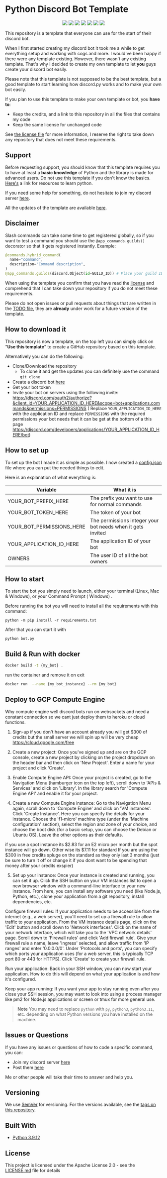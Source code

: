 # Python Discord Bot Template

<p align="center">
  <a href="https://discord.gg/mTBrXyWxAF"><img src="https://img.shields.io/discord/739934735387721768?logo=discord"></a>
  <a href="https://github.com/kkrypt0nn/Python-Discord-Bot-Template/releases"><img src="https://img.shields.io/github/v/release/kkrypt0nn/Python-Discord-Bot-Template"></a>
  <a href="https://github.com/kkrypt0nn/Python-Discord-Bot-Template/commits/main"><img src="https://img.shields.io/github/last-commit/kkrypt0nn/Python-Discord-Bot-Template"></a>
  <a href="https://github.com/kkrypt0nn/Python-Discord-Bot-Template/blob/main/LICENSE.md"><img src="https://img.shields.io/github/license/kkrypt0nn/Python-Discord-Bot-Template"></a>
  <a href="https://github.com/kkrypt0nn/Python-Discord-Bot-Template"><img src="https://img.shields.io/github/languages/code-size/kkrypt0nn/Python-Discord-Bot-Template"></a>
  <a href="https://conventionalcommits.org/en/v1.0.0/"><img src="https://img.shields.io/badge/Conventional%20Commits-1.0.0-%23FE5196?logo=conventionalcommits&logoColor=white"></a>
  <a href="https://github.com/psf/black"><img src="https://img.shields.io/badge/code%20style-black-000000.svg"></a>
</p>

This repository is a template that everyone can use for the start of their discord bot.

When I first started creating my discord bot it took me a while to get everything setup and working with cogs and more.
I would've been happy if there were any template existing. However, there wasn't any existing template. That's why I
decided to create my own template to let <b>you</b> guys create your discord bot easily.

Please note that this template is not supposed to be the best template, but a good template to start learning how
discord.py works and to make your own bot easily.

If you plan to use this template to make your own template or bot, you **have to**:

- Keep the credits, and a link to this repository in all the files that contains my code
- Keep the same license for unchanged code

See [the license file](https://github.com/kkrypt0nn/Python-Discord-Bot-Template/blob/master/LICENSE.md) for more
information, I reserve the right to take down any repository that does not meet these requirements.

## Support

Before requesting support, you should know that this template requires you to have at least a **basic knowledge** of
Python and the library is made for advanced users. Do not use this template if you don't know the
basics. [Here's](https://pythondiscord.com/pages/resources) a link for resources to learn python.

If you need some help for something, do not hesitate to join my discord server [here](https://discord.gg/mTBrXyWxAF).

All the updates of the template are available [here](UPDATES.md).

## Disclaimer

Slash commands can take some time to get registered globally, so if you want to test a command you should use
the `@app_commands.guilds()` decorator so that it gets registered instantly. Example:

```py
@commands.hybrid_command(
  name="command",
  description="Command description",
)
@app_commands.guilds(discord.Object(id=GUILD_ID)) # Place your guild ID here
```

When using the template you confirm that you have read the [license](LICENSE.md) and comprehend that I can take down
your repository if you do not meet these requirements.

Please do not open issues or pull requests about things that are written in the [TODO file](TODO.md), they are **already** under work for a future version of the template.

## How to download it

This repository is now a template, on the top left you can simply click on "**Use this template**" to create a GitHub
repository based on this template.

Alternatively you can do the following:

* Clone/Download the repository
    * To clone it and get the updates you can definitely use the command
      `git clone`
* Create a discord bot [here](https://discord.com/developers/applications)
* Get your bot token
* Invite your bot on servers using the following invite:
  https://discord.com/oauth2/authorize?&client_id=YOUR_APPLICATION_ID_HERE&scope=bot+applications.commands&permissions=PERMISSIONS (
  Replace `YOUR_APPLICATION_ID_HERE` with the application ID and replace `PERMISSIONS` with the required permissions
  your bot needs that it can be get at the bottom of a this
  page https://discord.com/developers/applications/YOUR_APPLICATION_ID_HERE/bot)

## How to set up

To set up the bot I made it as simple as possible. I now created a [config.json](config.json) file where you can put the
needed things to edit.

Here is an explanation of what everything is:

| Variable                  | What it is                                                            |
| ------------------------- | ----------------------------------------------------------------------|
| YOUR_BOT_PREFIX_HERE      | The prefix you want to use for normal commands                        |
| YOUR_BOT_TOKEN_HERE       | The token of your bot                                                 |
| YOUR_BOT_PERMISSIONS_HERE | The permissions integer your bot needs when it gets invited           |
| YOUR_APPLICATION_ID_HERE  | The application ID of your bot                                        |
| OWNERS                    | The user ID of all the bot owners                                     |


## How to start

To start the bot you simply need to launch, either your terminal (Linux, Mac & Windows), or your Command Prompt (
Windows)
.

Before running the bot you will need to install all the requirements with this command:

```
python -m pip install -r requirements.txt
```

After that you can start it with

```
python bot.py
```

## Build & Run with docker

```sh
docker build -t {my_bot} .
```

run the container and remove it on exit
```sh 
docker run  --name {my_bot_instance} --rm {my_bot}
```

## Deploy to GCP Compute Engine
Why compute engine well discord bots run on websockets and need a constant connection so we cant just deploy them to heroku or cloud functions.

1) Sign-up if you don't have an account already you will get $300 of credits but the small server we will spin up will be very cheap 
https://cloud.google.com/free

2) Create a new project: Once you've signed up and are on the GCP console, create a new project by clicking on the project dropdown on the header bar and then click on 'New Project'. Enter a name for your project and click 'Create'.

3) Enable Compute Engine API: Once your project is created, go to the Navigation Menu (hamburger icon on the top left), scroll down to 'APIs & Services' and click on 'Library'. In the library search for 'Compute Engine API' and enable it for your project.

4) Create a new Compute Engine instance: Go to the Navigation Menu again, scroll down to 'Compute Engine' and click on 'VM instances'. Click 'Create Instance'. Here you can specify the details for your instance. Choose the 'f1-micro' machine type (under the 'Machine configuration' section), select the region and zone of your choice, and choose the boot disk (for a basic setup, you can choose the Debian or Ubuntu OS). Leave the other options as their defaults.

if you use a spot instance its $2.83 for an E2 micro per month but the spot instance will go down.
Other wise its $7.11 for standard If you are using the $300 in free credits spluge on the standard as they only last 3 months (just be sure to turn it off or change it if you dont want to be spending that money after your credits exspier)


5) Set up your instance: Once your instance is created and running, you can set it up. Click the SSH button on your VM instances list to open a new browser window with a command-line interface to your new instance. From here, you can install any software you need (like Node.js, Python, etc.), clone your application from a git repository, install dependencies, etc.

Configure firewall rules: If your application needs to be accessible from the internet (e.g., a web server), you'll need to set up a firewall rule to allow traffic to your application. From the VM instance details page, click on the 'Edit' button and scroll down to 'Network interfaces'. Click on the name of your network interface, which will take you to the 'VPC network details' page. Scroll down to 'Firewall rules' and click 'Add firewall rule'. Give your firewall rule a name, leave 'Ingress' selected, and allow traffic from 'IP ranges' and enter '0.0.0.0/0'. Under 'Protocols and ports', you can specify which ports your application uses (for a web server, this is typically TCP port 80 or 443 for HTTPS). Click 'Create' to create your firewall rule.

Run your application: Back in your SSH window, you can now start your application. How to do this will depend on what your application is and how it's configured.

Keep your app running: If you want your app to stay running even after you close your SSH session, you may want to look into using a process manager like pm2 for Node.js applications or screen or tmux for more general use.


> **Note** You may need to replace `python` with `py`, `python3`, `python3.11`, etc. depending on what Python versions you have installed on the machine.

## Issues or Questions

If you have any issues or questions of how to code a specific command, you can:

* Join my discord server [here](https://discord.gg/mTBrXyWxAF)
* Post them [here](https://github.com/kkrypt0nn/Python-Discord-Bot-Template/issues)

Me or other people will take their time to answer and help you.

## Versioning

We use [SemVer](http://semver.org) for versioning. For the versions available, see
the [tags on this repository](https://github.com/kkrypt0nn/Python-Discord-Bot-Template/tags).

## Built With

* [Python 3.9.12](https://www.python.org/)

## License

This project is licensed under the Apache License 2.0 - see the [LICENSE.md](LICENSE.md) file for details
